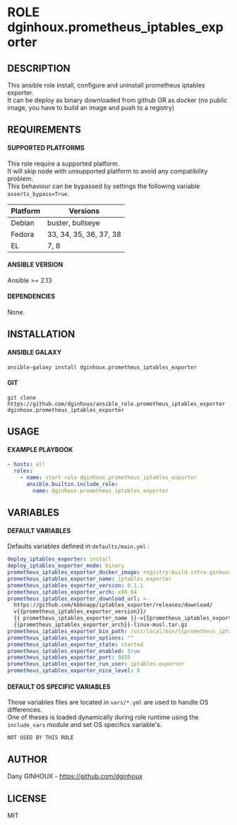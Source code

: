 # ROLE dginhoux.prometheus_iptables_exporter



## DESCRIPTION

This ansible role install, configure and uninstall prometheus iptables exporter.<br />
It can be deploy as binary downloaded from github OR as docker (no public image, you have to build an image and push to a registry)



## REQUIREMENTS

#### SUPPORTED PLATFORMS

This role require a supported platform.<br />
It will skip node with unsupported platform to avoid any compatibility problem.<br />
This behaviour can be bypassed by settings the following variable `asserts_bypass=True`.

| Platform | Versions |
|----------|----------|
| Debian | buster, bullseye |
| Fedora | 33, 34, 35, 36, 37, 38 |
| EL | 7, 8 |

#### ANSIBLE VERSION

Ansible >= 2.13

#### DEPENDENCIES

None.



## INSTALLATION

#### ANSIBLE GALAXY

```shell
ansible-galaxy install dginhoux.prometheus_iptables_exporter
```
#### GIT

```shell
git clone https://github.com/dginhoux/ansible_role.prometheus_iptables_exporter dginhoux.prometheus_iptables_exporter
```


## USAGE

#### EXAMPLE PLAYBOOK

```yaml
- hosts: all
  roles:
    - name: start role dginhoux.prometheus_iptables_exporter
      ansible.builtin.include_role:
        name: dginhoux.prometheus_iptables_exporter
```


## VARIABLES

#### DEFAULT VARIABLES

Defaults variables defined in `defaults/main.yml` : 

```yaml
deploy_iptables_exporter: install
deploy_iptables_exporter_mode: binary
prometheus_iptables_exporter_docker_image: registry-build.infra.ginhoux.net:5001/ginhoux.net/iptables-exporter
prometheus_iptables_exporter_name: iptables_exporter
prometheus_iptables_exporter_version: 0.1.1
prometheus_iptables_exporter_arch: x86_64
prometheus_iptables_exporter_download_url: >-
  https://github.com/kbknapp/iptables_exporter/releases/download/
  v{{prometheus_iptables_exporter_version}}/
  {{ prometheus_iptables_exporter_name }}-v{{prometheus_iptables_exporter_version}}-
  {{prometheus_iptables_exporter_arch}}-linux-musl.tar.gz
prometheus_iptables_exporter_bin_path: /usr/local/bin/{{prometheus_iptables_exporter_name}}
prometheus_iptables_exporter_options: ""
prometheus_iptables_exporter_state: started
prometheus_iptables_exporter_enabled: true
prometheus_iptables_exporter_port: 9455
prometheus_iptables_exporter_run_user: iptables-exporter
prometheus_iptables_exporter_nice_level: 0
```

#### DEFAULT OS SPECIFIC VARIABLES

Those variables files are located in `vars/*.yml` are used to handle OS differences.<br />
One of theses is loaded dynamically during role runtime using the `include_vars` module and set OS specifics variable's.

`NOT USED BY THIS ROLE`



## AUTHOR

Dany GINHOUX - https://github.com/dginhoux



## LICENSE

MIT
